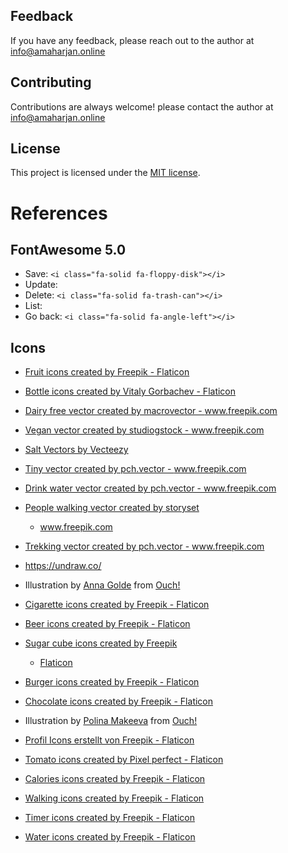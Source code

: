 ## Feedback

If you have any feedback, please reach out to the author at info@amaharjan.online

## Contributing

Contributions are always welcome! please contact the author at info@amaharjan.online

## License

This project is licensed under the [MIT license](./LICENSE).

# References

[^1]: https://learning.postman.com/docs/running-collections/using-newman-cli/command-line-integration-with-newman/

## FontAwesome 5.0

- Save: `<i class="fa-solid fa-floppy-disk"></i>`
- Update:
- Delete:  `<i class="fa-solid fa-trash-can"></i>`
- List:
- Go back: `<i class="fa-solid fa-angle-left"></i>`

## Icons

- <a href="https://www.flaticon.com/free-icons/fruit" title="fruit icons">Fruit icons created by Freepik - Flaticon</a>
- <a href="https://www.flaticon.com/free-icons/bottle" title="bottle icons">Bottle icons created by Vitaly Gorbachev - Flaticon</a>
- <a href='https://www.freepik.com/vectors/dairy-free'>Dairy free vector created by macrovector - www.freepik.com</a>
- <a href='https://www.freepik.com/vectors/vegan'>Vegan vector created by studiogstock - www.freepik.com</a>
- <a href="https://www.vecteezy.com/free-vector/salt">Salt Vectors by Vecteezy</a>
- <a href='https://www.freepik.com/vectors/tiny'>Tiny vector created by pch.vector - www.freepik.com</a>
- <a href='https://www.freepik.com/vectors/drink-water'>Drink water vector created by pch.vector - www.freepik.com</a>
- <a href='https://www.freepik.com/vectors/people-walking'>People walking vector created by storyset
    - www.freepik.com</a>
- <a href="https://www.freepik.com/vectors/trekking">Trekking vector created by pch.vector - www.freepik.com</a>
- https://undraw.co/
- Illustration by <a href="https://icons8.com/illustrations/author/292791">Anna Golde</a>
  from <a href="https://icons8.com/illustrations">Ouch!</a>
- <a href="https://www.flaticon.com/free-icons/cigarette" title="cigarette icons">Cigarette icons created by Freepik -
  Flaticon</a>
- <a href="https://www.flaticon.com/free-icons/beer" title="beer icons">Beer icons created by Freepik - Flaticon</a>
- <a href="https://www.flaticon.com/free-icons/sugar-cube" title="sugar cube icons">Sugar cube icons created by Freepik
    - Flaticon</a>
- <a href="https://www.flaticon.com/free-icons/burger" title="burger icons">Burger icons created by Freepik -
  Flaticon</a>
- <a href="https://www.flaticon.com/free-icons/chocolate" title="chocolate icons">Chocolate icons created by Freepik -
  Flaticon</a>

- Illustration by <a href="https://icons8.com/illustrations/author/Go8GMpKPAq1W">Polina Makeeva</a>
  from <a href="https://icons8.com/illustrations">Ouch!</a>

- <a href="https://www.flaticon.com/de/kostenlose-icons/profil" title="profil Icons">Profil Icons erstellt von Freepik -
  Flaticon</a>
- <a href="https://www.flaticon.com/free-icons/tomato" title="tomato icons">Tomato icons created by Pixel perfect -
  Flaticon</a>
- <a href="https://www.flaticon.com/free-icons/calories" title="calories icons">Calories icons created by Freepik -
  Flaticon</a>
- <a href="https://www.flaticon.com/free-icons/walking" title="walking icons">Walking icons created by Freepik -
  Flaticon</a>
- <a href="https://www.flaticon.com/free-icons/timer" title="timer icons">Timer icons created by Freepik - Flaticon</a>
- <a href="https://www.flaticon.com/free-icons/water" title="water icons">Water icons created by Freepik - Flaticon</a>

